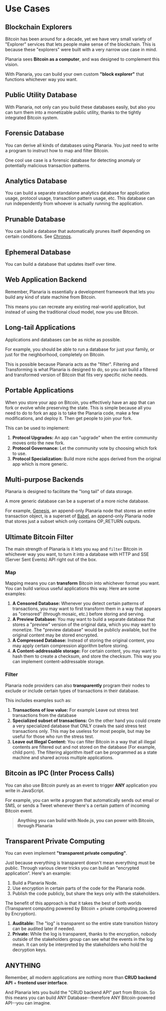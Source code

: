 # Use Cases

## Blockchain Explorers

Bitcoin has been around for a decade, yet we have very small variety of "Explorer" services that lets people make sense of the blockchain. This is because these "explorers" were built with a very narrow use case in mind.

Planaria sees **Bitcoin as a computer**, and was designed to complement this vision.

With Planaria, you can build your own custom **"block explorer"** that functions whichever way you want.

## Public Utility Database

With Planaria, not only can you build these databases easily, but also you can turn them into a monetizable public utility, thanks to the tightly integrated Bitcoin system.

## Forensic Database

You can derive all kinds of databases using Planaria. You just need to write a program to instruct how to map and filter Bitcoin.

One cool use case is a forensic database for detecting anomaly or potentially malicious transaction patterns.

## Analytics Database

You can build a separate standalone analytics database for application usage, protocol usage, transaction pattern usage, etc. This database can run independently from whoever is actually running the application.

## Prunable Database

You can build a database that automatically prunes itself depending on certain conditions. See [Chronos](https://medium.com/@_unwriter/chronos-f0f751669fef).

## Ephemeral Database

You can build a database that updates itself over time.

## Web Application Backend

Remember, Planaria is essentially a development framework that lets you build any kind of state machine from Bitcoin.

This means you can recreate any existing real-world application, but instead of using the traditional cloud model, now you use Bitcoin.

## Long-tail Applications

Applications and databases can be as niche as possible.

For example, you should be able to run a database for just your family, or just for the neighborhood, completely on Bitcoin.

This is possible because Planaria acts as the "filter". Filtering and Transforming is what Planaria is designed to do, so you can build a filtered and transformed version of Bitcoin that fits very specific niche needs.

## Portable Applications

When you store your app on Bitcoin, you effectively have an app that can fork or evolve while preserving the state. This is simple because all you need to do to fork an app is to take the Planaria code, make a few modifications, and deploy it. Then get people to join your fork.

This can be used to implement:

1. **Protocol Upgrades:** An app can "upgrade" when the entire community moves onto the new fork.
2. **Protocol Governance:** Let the community vote by choosing which fork to use.
3. **Protocol Specialization:** Build more niche apps derived from the original app which is more generic.

## Multi-purpose Backends

Planaria is designed to facilitate the "long tail" of data storage.

A more generic database can be a superset of a more niche database.

For example, [Genesis](https://medium.com/@_unwriter/genesis-a25b121e0575), an append-only Planaria node that stores an entire transaction object, is a superset of [Babel](https://medium.com/@_unwriter/babel-230f73ed5dcb), an append-only Planaria node that stores just a subset which only contains OP_RETURN outputs.

## Ultimate Bitcoin Filter

The main strength of Planaria is it lets you `map` and `filter` Bitcoin in whichever way you want, to turn it into a database with HTTP and SSE (Server Sent Events) API right out of the box.

### Map

Mapping means you can **transform** Bitcoin into whichever format you want. You can build various useful applications this way. Here are some examples:

1. **A Censored Database:** Whenever you detect certain patterns of transactions, you may want to first transform them in a way that appears as "censored" (through mosaic, etc.) before storing and serving.
2. **A Preview Database:** You may want to build a separate database that stores a "preview" version of the original data, which you may want to monetize. The "preview database" would be publicly available, but the original content may be stored encrypted.
3. **A Compressed Database:** Instead of storing the original content, you may apply certain compression algorithm before storing.
4. **A Content-addressable storage:** For certain content, you may want to hash them to create a checksum, and store the checksum. This way you can implement content-addressable storage.

### Filter

Planaria node providers can also **transparently** program their nodes to exclude or include certain types of transactions in their database.

This includes examples such as:

1. **Transactions of low value:** For example Leave out stress test transactions from the database
2. **Specialized subset of transactions:** On the other hand you could create a very specialized database that ONLY crawls the said stress test transactions only. This may be useless for most people, but may be useful for those who run the stress test.
3. **Leave out Illegal Content:** You can filter Bitcoin in a way that all illegal contents are filtered out and not stored on the database (For example, child porn). The filtering algorithm itself can be programmed as a state machine and shared across multiple applications.

## Bitcoin as IPC (Inter Process Calls)

You can also use Bitcoin purely as an event to trigger **ANY** application you write in JavaScript.

For example, you can write a program that automatically sends out email or SMS, or sends a Tweet whenever there's a certain pattern of incoming Bitcoin event.

> **Anything you can build with Node.js, you can power with Bitcoin, through Planaria**

## Transparent Private Computing

You can even implement **"transparent private computing"**.

Just because everything is transparent doesn't mean everything must be public. Through various clever tricks you can build an "encrypted application". Here's an example:

1. Build a Planaria Node.
2. Use encryption in certain parts of the code for the Planaria node.
3. Publish the code publicly, but share the keys only with the stakeholders.

The benefit of this approach is that it takes the best of both worlds (Transparent computing powered by Bitcoin + private computing powered by Encryption).

1. **Auditable:** The "log" is transparent so the entire state transition history can be audited later if needed.
2. **Private:** While the log is transparent, thanks to the encryption, nobody outside of the stakeholders group can see what the events in the log mean. It can only be interpreted by the stakeholders who hold the decryption keys.

## ANYTHING

Remember, all modern applications are nothing more than **CRUD backend API** + **frontend user interface**.

And Planaria lets you build the "CRUD backend API" part from Bitcoin. So this means you can build ANY Database--therefore ANY Bitcoin-powered API--you can imagine.
